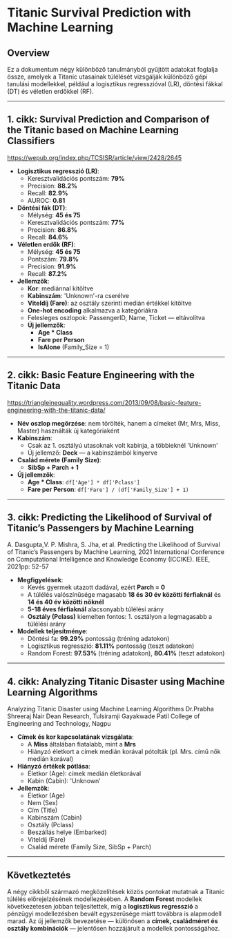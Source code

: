# Titanic Survival Prediction with Machine Learning

## Overview

Ez a dokumentum négy különböző tanulmányból gyűjtött adatokat foglalja össze, amelyek a Titanic utasainak túlélését vizsgálják különböző gépi tanulási modellekkel, például a logisztikus regresszióval (LR), döntési fákkal (DT) és véletlen erdőkkel (RF).

---

## 1. cikk: Survival Prediction and Comparison of the Titanic based on Machine Learning Classifiers

https://wepub.org/index.php/TCSISR/article/view/2428/2645

- **Logisztikus regresszió (LR)**:
    - Keresztvalidációs pontszám: **79%**
    - Precision: **88.2%**
    - Recall: **82.9%**
    - AUROC: **0.81**
- **Döntési fák (DT)**:
    - Mélység: **45 és 75**
    - Keresztvalidációs pontszám: **77%**
    - Precision: **86.8%**
    - Recall: **84.6%**
- **Véletlen erdők (RF)**:
    - Mélység: **45 és 75**
    - Pontszám: **79.8%**
    - Precision: **91.9%**
    - Recall: **87.2%**
- **Jellemzők**:
    - **Kor**: mediánnal kitöltve
    - **Kabinszám**: 'Unknown'-ra cserélve
    - **Viteldíj (Fare)**: az osztály szerinti medián értékkel kitöltve
    - **One-hot encoding** alkalmazva a kategóriákra
    - Felesleges oszlopok: PassengerID, Name, Ticket — eltávolítva
    - **Új jellemzők**:
        - **Age * Class**
        - **Fare per Person**
        - **IsAlone** (Family_Size = 1)

---

## 2. cikk: Basic Feature Engineering with the Titanic Data

https://triangleinequality.wordpress.com/2013/09/08/basic-feature-engineering-with-the-titanic-data/

- **Név oszlop megőrzése**: nem törölték, hanem a címeket (Mr, Mrs, Miss, Master) használták új kategóriaként
- **Kabinszám**:
    - Csak az 1. osztályú utasoknak volt kabinja, a többieknél 'Unknown'
    - Új jellemző: **Deck** — a kabinszámból kinyerve
- **Család mérete (Family Size)**:
    - **SibSp + Parch + 1**
- **Új jellemzők**:
    - **Age * Class**: `df['Age'] * df['Pclass']`
    - **Fare per Person**: `df['Fare'] / (df['Family_Size'] + 1)`

---

## 3. cikk: Predicting the Likelihood of Survival of Titanic’s Passengers by Machine Learning


A. Dasgupta,V. P. Mishra, S. Jha, et al. Predicting the Likelihood of Survival of Titanic’s Passengers by Machine Learning, 2021 International Conference on Computational Intelligence and Knowledge Economy (ICCIKE). IEEE, 2021pp: 52-57


- **Megfigyelések**:
    - Kevés gyermek utazott dadával, ezért **Parch = 0**
    - A túlélés valószínűsége magasabb **18 és 30 év közötti férfiaknál** és **14 és 40 év közötti nőknél**
    - **5-18 éves férfiaknál** alacsonyabb túlélési arány
    - **Osztály (Pclass)** kiemelten fontos: 1. osztályon a legmagasabb a túlélési arány
- **Modellek teljesítménye**:
    - Döntési fa: **99.29%** pontosság (tréning adatokon)
    - Logisztikus regresszió: **81.11%** pontosság (teszt adatokon)
    - Random Forest: **97.53%** (tréning adatokon), **80.41%** (teszt adatokon)

---

## 4. cikk: Analyzing Titanic Disaster using Machine Learning Algorithms


Analyzing Titanic Disaster using Machine Learning Algorithms
Dr.Prabha Shreeraj Nair
Dean Research, Tulsiramji Gayakwade Patil College of
Engineering and Technology, Nagpu


- **Címek és kor kapcsolatának vizsgálata**:
    - A **Miss** általában fiatalabb, mint a **Mrs**
    - Hiányzó életkort a címek medián korával pótolták (pl. Mrs. című nők medián korával)
- **Hiányzó értékek pótlása**:
    - Életkor (Age): címek medián életkorával
    - Kabin (Cabin): 'Unknown'
- **Jellemzők**:
    - Életkor (Age)
    - Nem (Sex)
    - Cím (Title)
    - Kabinszám (Cabin)
    - Osztály (Pclass)
    - Beszállás helye (Embarked)
    - Viteldíj (Fare)
    - Család mérete (Family Size, SibSp + Parch)

---

## Következtetés

A négy cikkből származó megközelítések közös pontokat mutatnak a Titanic túlélés előrejelzésének modellezésében. A **Random Forest** modellek következetesen jobban teljesítettek, míg a **logisztikus regresszió** a pénzügyi modellezésben bevált egyszerűsége miatt továbbra is alapmodell marad. Az új jellemzők bevezetése — különösen a **címek, családméret és osztály kombinációk** — jelentősen hozzájárult a modellek pontosságához.
